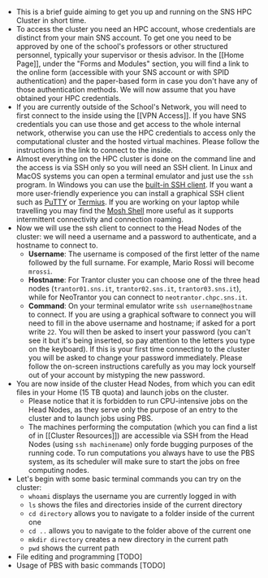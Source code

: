 - This is a brief guide aiming to get you up and running on the SNS HPC Cluster in short time.
- To access the cluster you need an HPC account, whose credentials are distinct from your main SNS account. To get one you need to be approved by one of the school's professors or other structured personnel, typically your supervisor or thesis advisor. In the [[Home Page]], under the "Forms and Modules" section, you will find a link to the online form (accessible with your SNS account or with SPID authentication) and the paper-based form in case you don't have any of those authentication methods.
  We will now assume that you have obtained your HPC credentials.
- If you are currently outside of the School's Network, you will need to first connect to the inside using the [[VPN Access]]. If you have SNS credentials you can use those and get access to the whole internal network, otherwise you can use the HPC credentials to access only the computational cluster and the hosted virtual machines.
  Please follow the instructions in the link to connect to the inside.
- Almost everything on the HPC cluster is done on the command line and the access is via SSH only so you will need an SSH client. In Linux and MacOS systems you can open a terminal emulator and just use the `ssh` program. In Windows you can use the [built-in SSH client](https://learn.microsoft.com/en-us/windows/terminal/tutorials/ssh). If you want a more user-friendly experience you can install a graphical SSH client such as [PuTTY](https://www.chiark.greenend.org.uk/~sgtatham/putty/latest.html) or [Termius](https://termius.com/). If you are working on your laptop while travelling you may find the [Mosh Shell](https://mosh.org/) more useful as it supports intermittent connectivity and connection roaming.
- Now we will use the ssh client to connect to the Head Nodes of the cluster: we will need a username and a password to authenticate, and a hostname to connect to.
	- **Username**: The username is composed of the first letter of the name followed by the full surname. For example, Mario Rossi will become `mrossi`.
	- **Hostname**: For Trantor cluster you can choose one of the three head nodes (`trantor01.sns.it`, `trantor02.sns.it`, `trantor03.sns.it`), while for NeoTrantor you can connect to `neotrantor.chpc.sns.it`.
	- **Command**: On your terminal emulator write `ssh username@hostname` to connect. If you are using a graphical software to connect you will need to fill in the above username and hostname; if asked for a port write `22`. You will then be asked to insert your password (you can't see it but it's being inserted, so pay attention to the letters you type on the keyboard). If this is your first time connecting to the cluster you will be asked to change your password immediately. Please follow the on-screen instructions carefully as you may lock yourself out of your account by mistyping the new password.
- You are now inside of the cluster Head Nodes, from which you can edit files in your Home (15 TB quota) and launch jobs on the cluster.
	- Please notice that it is forbidden to run CPU-intensive jobs on the Head Nodes, as they serve only the purpose of an entry to the cluster and to launch jobs using PBS.
	- The machines performing the computation (which you can find a list of in [[Cluster Resources]]) are accessible via SSH from the Head Nodes (using `ssh machinename`) only forde bugging purposes of the running code. To run computations you always have to use the PBS system, as its scheduler will make sure to start the jobs on free computing nodes.
- Let's begin with some basic terminal commands you can try on the cluster:
	- `whoami` displays the username you are currently logged in with
	- `ls` shows the files and directories inside of the current directory
	- `cd directory` allows you to navigate to a folder inside of the current one
	- `cd ..` allows you to navigate to the folder above of the current one
	- `mkdir directory` creates a new directory in the current path
	- `pwd` shows the current path
- File editing and programming [TODO]
- Usage of PBS with basic commands [TODO]